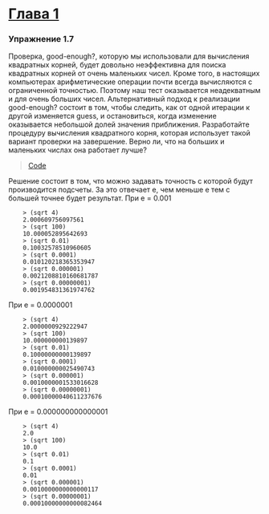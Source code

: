 # [Глава 1](../index.md#Глава-1-Построение-абстракций-с-помощью-процедур)

### Упражнение 1.7
Проверка, good-enough?, которую мы использовали для вычисления квадратных корней, будет довольно неэффективна для поиска квадратных корней от очень маленьких чисел. Кроме того, в настоящих компьютерах арифметические операции почти всегда вычисляются с ограниченной точностью. Поэтому наш тест оказывается неадекватным и для очень больших чисел. Альтернативный подход к реализации good-enough? состоит в том, чтобы следить, как от одной итерации к другой изменяется guess, и остановиться, когда изменение оказывается небольшой долей значения приближения. Разработайте процедуру вычисления квадратного корня, которая использует такой вариант проверки на завершение. Верно ли, что на больших и маленьких числах она работает лучше?

> [Code](../../src/chapter1/1.7.rkt)

Решение состоит в том, что можно задавать точность с которой будут производится подсчеты.
За это отвечает e, чем меньше e тем с большей точнее будет результат.
При e = 0.001
```
    > (sqrt 4)
    2.000609756097561
    > (sqrt 100)
    10.000052895642693
    > (sqrt 0.01)
    0.10032578510960605
    > (sqrt 0.0001) 
    0.010120218365353947
    > (sqrt 0.000001)
    0.0021208810160681787
    > (sqrt 0.00000001) 
    0.001954831361974762
```

При е = 0.0000001
```
    > (sqrt 4)
    2.0000000929222947
    > (sqrt 100) 
    10.000000000139897
    > (sqrt 0.01) 
    0.10000000000139897
    > (sqrt 0.0001) 
    0.010000000025490743
    > (sqrt 0.000001) 
    0.0010000001533016628
    > (sqrt 0.00000001) 
    0.00010000040611237676
```

При е = 0.000000000000001
```
    > (sqrt 4) 
    2.0
    > (sqrt 100) 
    10.0
    > (sqrt 0.01) 
    0.1
    > (sqrt 0.0001) 
    0.01
    > (sqrt 0.000001)
    0.0010000000000000117
    > (sqrt 0.00000001)
    0.00010000000000082464
```
